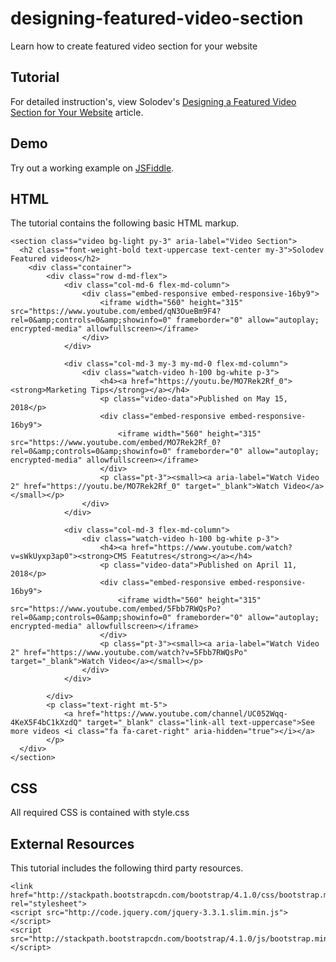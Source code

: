 # designing-featured-video-section
Learn how to create featured video section for your website

## Tutorial		  
For detailed instruction's, view Solodev's [Designing a Featured Video Section for Your Website](https://www.solodev.com/blog/designing-a-featured-video-section-for-your-website.stml) article.
 
## Demo
  		  
Try out a working example on [JSFiddle](http://jsfiddle.net/solodev/9bwtk7Ln/).

## HTML

The tutorial contains the following basic HTML markup.

```
<section class="video bg-light py-3" aria-label="Video Section">
  <h2 class="font-weight-bold text-uppercase text-center my-3">Solodev Featured videos</h2>
	<div class="container">
		<div class="row d-md-flex">
			<div class="col-md-6 flex-md-column">
				<div class="embed-responsive embed-responsive-16by9">
					<iframe width="560" height="315" src="https://www.youtube.com/embed/qN3OueBm9F4?rel=0&amp;controls=0&amp;showinfo=0" frameborder="0" allow="autoplay; encrypted-media" allowfullscreen></iframe>
				</div>
			</div>

			<div class="col-md-3 my-3 my-md-0 flex-md-column">
				<div class="watch-video h-100 bg-white p-3">
					<h4><a href="https://youtu.be/MO7Rek2Rf_0"><strong>Marketing Tips</strong></a></h4>
					<p class="video-data">Published on May 15, 2018</p>
					<div class="embed-responsive embed-responsive-16by9">
						<iframe width="560" height="315" src="https://www.youtube.com/embed/MO7Rek2Rf_0?rel=0&amp;controls=0&amp;showinfo=0" frameborder="0" allow="autoplay; encrypted-media" allowfullscreen></iframe>
					</div>
					<p class="pt-3"><small><a aria-label="Watch Video 2" href="https://youtu.be/MO7Rek2Rf_0" target="_blank">Watch Video</a></small></p>
				</div>
			</div>

			<div class="col-md-3 flex-md-column">
				<div class="watch-video h-100 bg-white p-3">
					<h4><a href="https://www.youtube.com/watch?v=sWkUyxp3ap0"><strong>CMS Featutres</strong></a></h4>
					<p class="video-data">Published on April 11, 2018</p>
					<div class="embed-responsive embed-responsive-16by9">
						<iframe width="560" height="315" src="https://www.youtube.com/embed/5Fbb7RWQsPo?rel=0&amp;controls=0&amp;showinfo=0" frameborder="0" allow="autoplay; encrypted-media" allowfullscreen></iframe>
					</div>
					<p class="pt-3"><small><a aria-label="Watch Video 2" href="https://www.youtube.com/watch?v=5Fbb7RWQsPo" target="_blank">Watch Video</a></small></p>			
				</div>
			</div>

		</div>
		<p class="text-right mt-5">
			<a href="https://www.youtube.com/channel/UC052Wqq-4KeX5F4bC1kXzdQ" target="_blank" class="link-all text-uppercase">See more videos <i class="fa fa-caret-right" aria-hidden="true"></i></a>
		</p>
  </div>
</section>            
```

## CSS

All required CSS is contained with style.css

## External Resources

This tutorial includes the following third party resources.

```
<link href="http://stackpath.bootstrapcdn.com/bootstrap/4.1.0/css/bootstrap.min.css" rel="stylesheet">
<script src="http://code.jquery.com/jquery-3.3.1.slim.min.js"></script>
<script src="http://stackpath.bootstrapcdn.com/bootstrap/4.1.0/js/bootstrap.min.js"></script>
```


